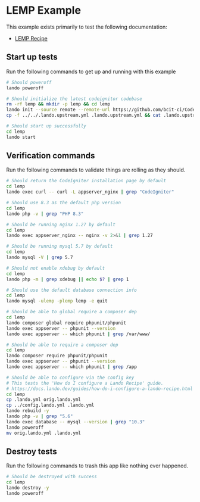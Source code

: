LEMP Example
============

This example exists primarily to test the following documentation:

* [LEMP Recipe](https://docs.devwithlando.io/tutorials/lemp.html)

## Start up tests

Run the following commands to get up and running with this example

```bash
# Should poweroff
lando poweroff

# Should initialize the latest codeignitor codebase
rm -rf lemp && mkdir -p lemp && cd lemp
lando init --source remote --remote-url https://github.com/bcit-ci/CodeIgniter/archive/3.1.13.tar.gz --remote-options="--strip-components 1" --recipe lemp --webroot . --name lando-lemp --option composer_version=1.10.27
cp -f ../../.lando.upstream.yml .lando.upstream.yml && cat .lando.upstream.yml

# Should start up successfully
cd lemp
lando start
```

## Verification commands

Run the following commands to validate things are rolling as they should.

```bash
# Should return the CodeIgniter installation page by default
cd lemp
lando exec curl -- curl -L appserver_nginx | grep "CodeIgniter"

# Should use 8.3 as the default php version
cd lemp
lando php -v | grep "PHP 8.3"

# Should be running nginx 1.27 by default
cd lemp
lando exec appserver_nginx -- nginx -v 2>&1 | grep 1.27

# Should be running mysql 5.7 by default
cd lemp
lando mysql -V | grep 5.7

# Should not enable xdebug by default
cd lemp
lando php -m | grep xdebug || echo $? | grep 1

# Should use the default database connection info
cd lemp
lando mysql -ulemp -plemp lemp -e quit

# Should be able to global require a composer dep
cd lemp
lando composer global require phpunit/phpunit
lando exec appserver -- phpunit --version
lando exec appserver -- which phpunit | grep /var/www/

# Should be able to require a composer dep
cd lemp
lando composer require phpunit/phpunit
lando exec appserver -- phpunit --version
lando exec appserver -- which phpunit | grep /app

# Should be able to configure via the config key
# This tests the 'How do I configure a Lando Recipe' guide.
# https://docs.lando.dev/guides/how-do-i-configure-a-lando-recipe.html
cd lemp
cp .lando.yml orig.lando.yml
cp ../config.lando.yml .lando.yml
lando rebuild -y
lando php -v | grep "5.6"
lando exec database -- mysql --version | grep "10.3"
lando poweroff
mv orig.lando.yml .lando.yml
```

## Destroy tests

Run the following commands to trash this app like nothing ever happened.

```bash
# Should be destroyed with success
cd lemp
lando destroy -y
lando poweroff
```
